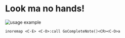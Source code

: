 Look ma no hands!
================

![usage example](https://cloud.githubusercontent.com/assets/8445924/6559701/8ed9e3a8-c67c-11e4-8859-8ceafaa23785.gif)

```viml
inoremap <C-E> <C-O>:call GoCompleteNote()<CR><C-O>a
```
